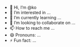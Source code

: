 - 👋 Hi, I’m @ko
- 👀 I’m interested in ...
- 🌱 I’m currently learning ...
- 💞️ I’m looking to collaborate on ...
- 📫 How to reach me ...
- 😄 Pronouns: ...
- ⚡ Fun fact: ...

<!---
Kobashikaawa/Kobashikaawa is a ✨ special ✨ repository because its `README.md` (this file) appears on your GitHub profile.
You can click the Preview link to take a look at your changes.
--->
